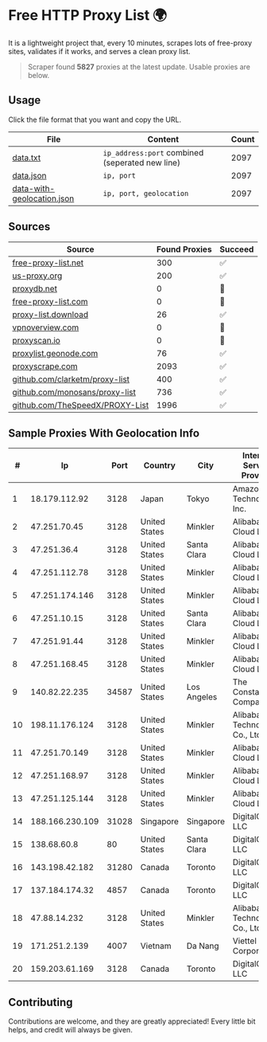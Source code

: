 
# Free HTTP Proxy List 🌍

It is a lightweight project that, every 10 minutes, scrapes lots of free-proxy sites, validates if it works, and serves a clean proxy list.


> Scraper found **5827** proxies at the latest update. Usable proxies are below.

## Usage

Click the file format that you want and copy the URL.


|File|Content|Count|
|----|-------|-----|
|[data.txt](https://raw.githubusercontent.com/themiralay/Proxy-List-World/master/data.txt)|`ip_address:port` combined (seperated new line)|2097|
|[data.json](https://raw.githubusercontent.com/themiralay/Proxy-List-World/master/data.json)|`ip, port`|2097|
|[data-with-geolocation.json](https://raw.githubusercontent.com/themiralay/Proxy-List-World/master/data-with-geolocation.json)|`ip, port, geolocation`|2097|

## Sources

|Source|Found Proxies|Succeed|
|------|-------------|-------|
|[free-proxy-list.net](https://free-proxy-list.net)|300|✅|
|[us-proxy.org](https://www.us-proxy.org)|200|✅|
|[proxydb.net](http://proxydb.net)|0|🚫|
|[free-proxy-list.com](https://free-proxy-list.com/?page=&port=&type%5B%5D=http&type%5B%5D=https&up_time=0&search=Search)|0|🚫|
|[proxy-list.download](https://www.proxy-list.download/HTTP)|26|✅|
|[vpnoverview.com](https://vpnoverview.com/privacy/anonymous-browsing/free-proxy-servers)|0|🚫|
|[proxyscan.io](https://www.proxyscan.io)|0|🚫|
|[proxylist.geonode.com](https://proxylist.geonode.com/api/proxy-list?limit=300&page=1&sort_by=lastChecked&sort_type=desc&protocols=http,https)|76|✅|
|[proxyscrape.com](https://api.proxyscrape.com/v2/?request=displayproxies&protocol=http&timeout=10000&country=all&ssl=all&anonymity=all)|2093|✅|
|[github.com/clarketm/proxy-list](https://raw.githubusercontent.com/clarketm/proxy-list/master/proxy-list-raw.txt)|400|✅|
|[github.com/monosans/proxy-list](https://raw.githubusercontent.com/monosans/proxy-list/main/proxies/http.txt)|736|✅|
|[github.com/TheSpeedX/PROXY-List](https://raw.githubusercontent.com/TheSpeedX/PROXY-List/master/http.txt)|1996|✅|


## Sample Proxies With Geolocation Info

|#|Ip|Port|Country|City|Internet Service Provider|
|-|--|----|-------|----|-------------------------|
|1|18.179.112.92|3128|Japan|Tokyo|Amazon Technologies Inc.|
|2|47.251.70.45|3128|United States|Minkler|Alibaba Cloud LLC|
|3|47.251.36.4|3128|United States|Santa Clara|Alibaba Cloud LLC|
|4|47.251.112.78|3128|United States|Minkler|Alibaba Cloud LLC|
|5|47.251.174.146|3128|United States|Minkler|Alibaba Cloud LLC|
|6|47.251.10.15|3128|United States|Santa Clara|Alibaba Cloud LLC|
|7|47.251.91.44|3128|United States|Minkler|Alibaba Cloud LLC|
|8|47.251.168.45|3128|United States|Minkler|Alibaba Cloud LLC|
|9|140.82.22.235|34587|United States|Los Angeles|The Constant Company|
|10|198.11.176.124|3128|United States|Minkler|Alibaba (US) Technology Co., Ltd.|
|11|47.251.70.149|3128|United States|Minkler|Alibaba Cloud LLC|
|12|47.251.168.97|3128|United States|Minkler|Alibaba Cloud LLC|
|13|47.251.125.144|3128|United States|Minkler|Alibaba Cloud LLC|
|14|188.166.230.109|31028|Singapore|Singapore|DigitalOcean, LLC|
|15|138.68.60.8|80|United States|Santa Clara|DigitalOcean, LLC|
|16|143.198.42.182|31280|Canada|Toronto|DigitalOcean, LLC|
|17|137.184.174.32|4857|Canada|Toronto|DigitalOcean, LLC|
|18|47.88.14.232|3128|United States|Minkler|Alibaba (US) Technology Co., Ltd.|
|19|171.251.2.139|4007|Vietnam|Da Nang|Viettel Corporation|
|20|159.203.61.169|3128|Canada|Toronto|DigitalOcean, LLC|



## Contributing

Contributions are welcome, and they are greatly appreciated! Every
little bit helps, and credit will always be given.

